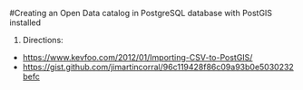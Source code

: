 #Creating an Open Data catalog in PostgreSQL database with PostGIS installed

1. Directions:
  - https://www.kevfoo.com/2012/01/Importing-CSV-to-PostGIS/
  - https://gist.github.com/jimartincorral/96c119428f86c09a93b0e5030232befc
